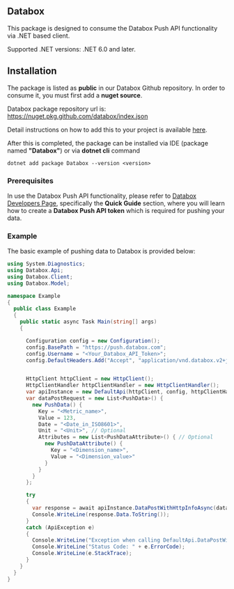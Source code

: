 ## Databox

This package is designed to consume the Databox Push API functionality via .NET based client.

Supported .NET versions: .NET 6.0 and later.

## Installation

The package is listed as **public** in our Databox Github repository. In order to consume it, you must first add a **nuget source**.

Databox package repository url is: https://nuget.pkg.github.com/databox/index.json

Detail instructions on how to add this to your project is available [here](https://docs.github.com/en/packages/working-with-a-github-packages-registry/working-with-the-nuget-registry).

After this is completed, the package can be installed via IDE (package named **"Databox"**) or via **dotnet cli** command

```
dotnet add package Databox --version <version>
```

### Prerequisites

In use the Databox Push API functionality, please refer to [Databox Developers Page](https://developers.databox.com/), specifically the **Quick Guide** section, where you will learn how to create a **Databox Push API token** which is required for pushing your data.

### Example

The basic example of pushing data to Databox is provided below:

```csharp
using System.Diagnostics;
using Databox.Api;
using Databox.Client;
using Databox.Model;

namespace Example
{
  public class Example
  {
    public static async Task Main(string[] args)
    {

      Configuration config = new Configuration();
      config.BasePath = "https://push.databox.com";
      config.Username = "<Your_Databox_API_Token>";
      config.DefaultHeaders.Add("Accept", "application/vnd.databox.v2+json");


      HttpClient httpClient = new HttpClient();
      HttpClientHandler httpClientHandler = new HttpClientHandler();
      var apiInstance = new DefaultApi(httpClient, config, httpClientHandler);
      var dataPostRequest = new List<PushData>() {
        new PushData() {
          Key = "<Metric_name>",
          Value = 123,
          Date = "<Date_in_ISO8601>",
          Unit = "<Unit>", // Optional
          Attributes = new List<PushDataAttribute>() { // Optional
            new PushDataAttribute() {
              Key = "<Dimension_name>",
              Value = "<Dimension_value>"
            }
          }
        }
      };

      try
      {
        var response = await apiInstance.DataPostWithHttpInfoAsync(dataPostRequest);
        Console.WriteLine(response.Data.ToString());
      }
      catch (ApiException e)
      {
        Console.WriteLine("Exception when calling DefaultApi.DataPostWithHttpInfo: " + e.Message);
        Console.WriteLine("Status Code: " + e.ErrorCode);
        Console.WriteLine(e.StackTrace);
      }
    }
  }
}
```
